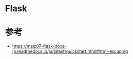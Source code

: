 # Flask

# 参考

* https://msiz07-flask-docs-ja.readthedocs.io/ja/latest/quickstart.html#html-escaping